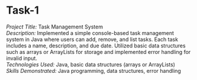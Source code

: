 # Task-1
*Project Title:* Task Management System  
*Description:* Implemented a simple console-based task management system in Java where users can add, remove, and list tasks. Each task includes a name, description, and due date. Utilized basic data structures such as arrays or ArrayLists for storage and implemented error handling for invalid input.  
*Technologies Used:* Java, basic data structures (arrays or ArrayLists)  
*Skills Demonstrated:* Java programming, data structures, error handling 
